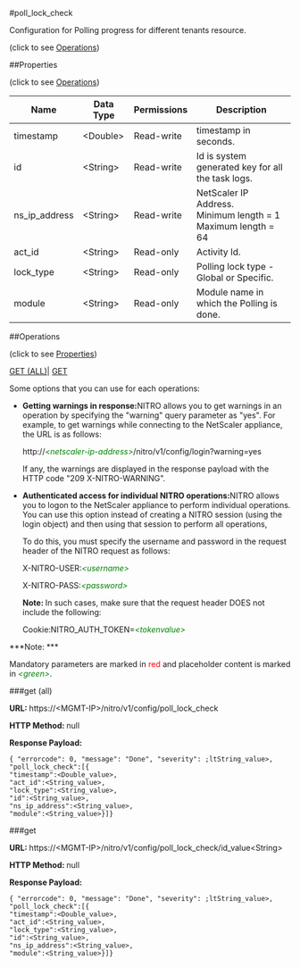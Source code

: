 #poll_lock_check



Configuration for Polling progress for different tenants resource.

<span>(click to see [Operations](#operations))</span>



##Properties 

<span>(click to see [Operations](#operations))</span>





<table><thead><tr><th>Name</th><th>Data Type</th><th>Permissions</th><th>Description</th></tr></thead><tbody><tr><td>timestamp</td><td>&lt;Double></td><td>Read-write</td><td>timestamp in seconds.</td></tr><tr><td>id</td><td>&lt;String></td><td>Read-write</td><td>Id is system generated key for all the task logs.</td></tr><tr><td>ns_ip_address</td><td>&lt;String></td><td>Read-write</td><td>NetScaler IP Address.<br>Minimum length = 1<br>Maximum length = 64</td></tr><tr><td>act_id</td><td>&lt;String></td><td>Read-only</td><td>Activity Id.</td></tr><tr><td>lock_type</td><td>&lt;String></td><td>Read-only</td><td>Polling lock type - Global or Specific.</td></tr><tr><td>module</td><td>&lt;String></td><td>Read-only</td><td>Module name in which the Polling is done.</td></tr></tbody></table>

##Operations 

<span>(click to see [Properties](#properties))</span>





[GET (ALL)](#get-all)| [GET](#get)





Some options that you can use for each operations:

<ul><li><p><b>Getting warnings in response:</b>NITRO allows you to get warnings in an operation by specifying the "warning" query parameter as "yes". For example, to get warnings while connecting to the NetScaler appliance, the URL is as follows:</p><p>http://<span style="color:green;font-style:italic;">&lt;netscaler-ip-address&gt;</span>/nitro/v1/config/login?warning=yes</p><p>If any, the warnings are displayed in the response payload with the HTTP code "209 X-NITRO-WARNING".</p></li><li><p><b>Authenticated access for individual NITRO operations:</b>NITRO allows you to logon to the NetScaler appliance to perform individual operations. You can use this option instead of creating a NITRO session (using the login object) and then using that session to perform all operations,</p><p>To do this, you must specify the username and password in the request header of the NITRO request as follows:</p><p>X-NITRO-USER:<span style="color:green;font-style:italic;">&lt;username&gt;</span></p><p>X-NITRO-PASS:<span style="color:green;font-style:italic;">&lt;password&gt;</span></p><p><b>Note: </b>In such cases, make sure that the request header DOES not include the following:</p><p>Cookie:NITRO_AUTH_TOKEN=<span style="color:green;font-style:italic;">&lt;tokenvalue&gt;</span></p></li></ul>







***Note: *** 

Mandatory parameters are marked in <span style="color:#FF0000;">red</span> and placeholder content is marked in <span style="color:green;font-style:italic">&lt;green&gt;</span>.



###get (all)







<b>URL: </b>https://&lt;MGMT-IP&gt;/nitro/v1/config/poll_lock_check

<b>HTTP Method: </b>null

<b>Response Payload: </b>
```
{ "errorcode": 0, "message": "Done", "severity": ;ltString_value>, "poll_lock_check":[{
"timestamp":<Double_value>,
"act_id":<String_value>,
"lock_type":<String_value>,
"id":<String_value>,
"ns_ip_address":<String_value>,
"module":<String_value>}]}
```







###get







<b>URL: </b>https://&lt;MGMT-IP&gt;/nitro/v1/config/poll_lock_check/id_value&lt;String&gt;

<b>HTTP Method: </b>null

<b>Response Payload: </b>
```
{ "errorcode": 0, "message": "Done", "severity": ;ltString_value>, "poll_lock_check":[{
"timestamp":<Double_value>,
"act_id":<String_value>,
"lock_type":<String_value>,
"id":<String_value>,
"ns_ip_address":<String_value>,
"module":<String_value>}]}
```







